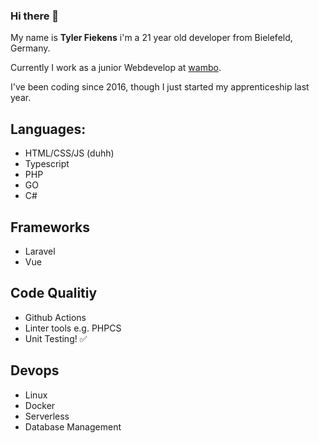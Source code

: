### Hi there 👋

My name is **Tyler Fiekens** i'm a 21 year old developer from Bielefeld, Germany.

Currently I work as a junior Webdevelop at [wambo](https://wambo.com).

I've been coding since 2016, though I just started my apprenticeship last year.

## Languages:
- HTML/CSS/JS (duhh)
- Typescript
- PHP
- GO
- C#

## Frameworks
- Laravel
- Vue

## Code Qualitiy
- Github Actions
- Linter tools e.g. PHPCS
- Unit Testing! ✅

## Devops
- Linux
- Docker
- Serverless
- Database Management
